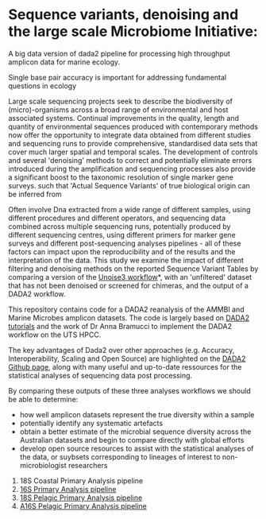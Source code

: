 
# Sequence variants, denoising and the large scale Microbiome Initiative: 
A big data version of dada2 pipeline for processing high throughput amplicon data for marine ecology.

Single base pair accuracy is important for addressing fundamental questions in ecology

Large scale sequencing projects seek to describe the biodiversity of (micro)-organisms across a broad range of environmental and host associated systems. Continual improvements in the quality, length and quantity of environmental sequences produced with contemporary methods now offer the opportunity to integrate data obtained from different studies and sequencing runs to provide comprehensive, standardised data sets that cover much larger spatial and temporal scales. The development of controls and several 'denoising' methods to correct and potentially eliminate errors introduced during the amplification and sequencing processes also provide a significant boost to the taxonomic resolution of single marker gene surveys. such that 'Actual Sequence Variants' of true biological origin can be inferred from 

Often involve Dna extracted from a wide range of different samples, using different procedures and different operators, and sequencing data combined across multiple sequencing runs, potentially produced by different sequencing centres, using different primers for marker gene surveys and different post-sequencing analyses pipelines - all of these factors can impact upon the reproducibility and of the results and the interpretation of the data. This study we examine the impact of different filtering and denoising methods on the reported Sequence Variant Tables by comparing a version of the [Unoise3 workflow](https://data.bioplatforms.com/dataset/c532203a-bd1f-4565-bbb7-df3cad5f53c5/resource/92f6a989-bb6f-4005-9b51-0620b431af9f/download/sequence_analysis.pdf)*, with an 'unfiltered' dataset that has not been denoised or screened for chimeras, and the output of a DADA2 workflow.

This repository contains code for a DADA2 reanalysis of the AMMBI and Marine Microbes amplicon datasets. The code is largely based on [DADA2 tutorials](https://benjjneb.github.io/dada2/tutorial_1_8.html) and the work of Dr Anna Bramucci to implement the DADA2 workflow on the UTS HPCC.

The key advantages of Dada2 over other approaches (e.g. Accuracy, Interoperability, Scaling and Open Source) are highlighted on the [DADA2 Github page](https://benjjneb.github.io/dada2/index.html), along with many useful and up-to-date ressources for the statistical analyses of sequencing data post processing.

By comparing these outputs of these three analyses workflows we should be able to determine:

* how well amplicon datasets represent the true diversity within a sample
* potentially identify any systematic artefacts
* obtain a better estimate of the microbial sequence diversity across the Australian datasets and begin to compare directly with global efforts
* develop open source resources to assist with the statistical analyses of the data, or suybsets corresponding to lineages of interest to non-microbiologist researchers


1. 18S Coastal Primary Analysis pipeline
1. [16S Primary Analysis pipeline](./16S/tba.r)
1. [18S Pelagic Primary Analysis pipeline](./18s/tba.r)
1. [A16S Pelagic Primary Analysis pipeline](./a16s/tba.r)
